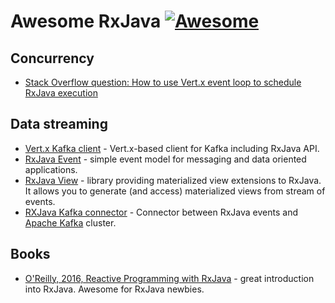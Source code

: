 # Awesome RxJava [![Awesome](https://cdn.rawgit.com/sindresorhus/awesome/d7305f38d29fed78fa85652e3a63e154dd8e8829/media/badge.svg)](https://github.com/sindresorhus/awesome)

## Concurrency

- [Stack Overflow question: How to use Vert.x event loop to schedule RxJava execution](https://stackoverflow.com/questions/47675010/how-to-use-vert-x-event-loop-to-schedule-rxjava-execution)

## Data streaming

- [Vert.x Kafka client](https://github.com/vert-x3/vertx-kafka-client) - Vert.x-based client for Kafka including RxJava API.
- [RxJava Event](https://github.com/hekonsek/rxjava-event) - simple event model for messaging and data oriented applications.
- [RxJava View](https://github.com/hekonsek/rxjava-view) - library providing materialized view extensions to RxJava. It allows you to generate (and access) materialized views from stream of events.
- [RXJava Kafka connector](https://github.com/hekonsek/rxjava-connector-kafka) - Connector between RxJava events and [Apache Kafka](https://kafka.apache.org) cluster.

## Books

- [O'Reilly, 2016, Reactive Programming with RxJava](http://shop.oreilly.com/product/0636920042228.do) - great introduction into RxJava. Awesome for RxJava newbies.
